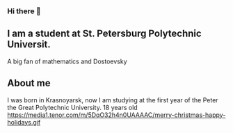 ### Hi there 👋
## I am a student at St. Petersburg Polytechnic Universit.
A big fan of mathematics and Dostoevsky
## About me 
I was born in Krasnoyarsk, now I am studying at the first year of the Peter the Great Polytechnic University. 18 years old
https://media1.tenor.com/m/5DqO32h4n0UAAAAC/merry-christmas-happy-holidays.gif

